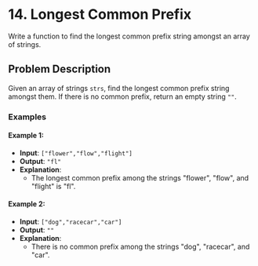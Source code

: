 # 14. Longest Common Prefix

Write a function to find the longest common prefix string amongst an array of strings.

## Problem Description

Given an array of strings `strs`, find the longest common prefix string amongst them. If there is no common prefix, return an empty string `""`.

### Examples
#### Example 1:
- **Input**: `["flower","flow","flight"]`
- **Output**: `"fl"`
- **Explanation**:
  - The longest common prefix among the strings "flower", "flow", and "flight" is "fl".
#### Example 2:
- **Input**: `["dog","racecar","car"]`
- **Output**: `""`
- **Explanation**:
  - There is no common prefix among the strings "dog", "racecar", and "car".
